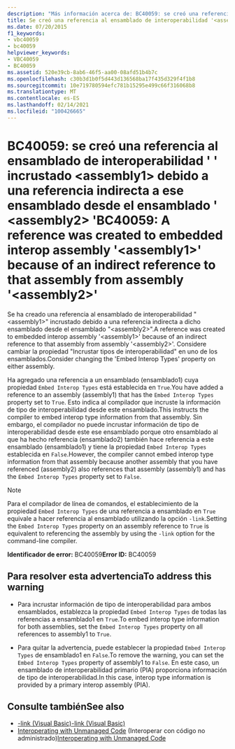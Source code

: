 ```yaml
---
description: "Más información acerca de: BC40059: se creó una referencia al ensamblado de interoperabilidad ' ' incrustado <assembly1> debido a una referencia indirecta a ese ensamblado desde el ensamblado ' <assembly2> '"
title: Se creó una referencia al ensamblado de interoperabilidad '<assembly1>' incrustado debido a una referencia indirecta a dicho ensamblado desde el ensamblado '<assembly2>'
ms.date: 07/20/2015
f1_keywords:
- vbc40059
- bc40059
helpviewer_keywords:
- VBC40059
- BC40059
ms.assetid: 520e39cb-8ab6-46f5-aa00-08afd51b4b7c
ms.openlocfilehash: c30b3d1b0f5d443d136568ba17f435d329f4f1b8
ms.sourcegitcommit: 10e719780594efc781b15295e499c66f316068b8
ms.translationtype: MT
ms.contentlocale: es-ES
ms.lasthandoff: 02/14/2021
ms.locfileid: "100426665"
---
```

# <a name="bc40059-a-reference-was-created-to-embedded-interop-assembly-assembly1-because-of-an-indirect-reference-to-that-assembly-from-assembly-assembly2"></a><span data-ttu-id="beaa7-103">BC40059: se creó una referencia al ensamblado de interoperabilidad ' ' incrustado \<assembly1> debido a una referencia indirecta a ese ensamblado desde el ensamblado ' \<assembly2> '</span><span class="sxs-lookup"><span data-stu-id="beaa7-103">BC40059: A reference was created to embedded interop assembly '\<assembly1>' because of an indirect reference to that assembly from assembly '\<assembly2>'</span></span>

<span data-ttu-id="beaa7-104">Se ha creado una referencia al ensamblado de interoperabilidad "\<assembly1>" incrustado debido a una referencia indirecta a dicho ensamblado desde el ensamblado "\<assembly2>".</span><span class="sxs-lookup"><span data-stu-id="beaa7-104">A reference was created to embedded interop assembly '\<assembly1>' because of an indirect reference to that assembly from assembly '\<assembly2>'.</span></span> <span data-ttu-id="beaa7-105">Considere cambiar la propiedad "Incrustar tipos de interoperabilidad" en uno de los ensamblados.</span><span class="sxs-lookup"><span data-stu-id="beaa7-105">Consider changing the 'Embed Interop Types' property on either assembly.</span></span>

<span data-ttu-id="beaa7-106">Ha agregado una referencia a un ensamblado (ensamblado1) cuya propiedad `Embed Interop Types` está establecida en `True`.</span><span class="sxs-lookup"><span data-stu-id="beaa7-106">You have added a reference to an assembly (assembly1) that has the `Embed Interop Types` property set to `True`.</span></span> <span data-ttu-id="beaa7-107">Esto indica al compilador que incruste la información de tipo de interoperabilidad desde este ensamblado.</span><span class="sxs-lookup"><span data-stu-id="beaa7-107">This instructs the compiler to embed interop type information from that assembly.</span></span> <span data-ttu-id="beaa7-108">Sin embargo, el compilador no puede incrustar información de tipo de interoperabilidad desde este ese ensamblado porque otro ensamblado al que ha hecho referencia (ensamblado2) también hace referencia a este ensamblado (ensamblado1) y tiene la propiedad `Embed Interop Types` establecida en `False`.</span><span class="sxs-lookup"><span data-stu-id="beaa7-108">However, the compiler cannot embed interop type information from that assembly because another assembly that you have referenced (assembly2) also references that assembly (assembly1) and has the `Embed Interop Types` property set to `False`.</span></span>

> [!NOTE]
> <span data-ttu-id="beaa7-109">Para el compilador de línea de comandos, el establecimiento de la propiedad `Embed Interop Types` de una referencia a ensamblado en `True` equivale a hacer referencia al ensamblado utilizando la opción `-link`.</span><span class="sxs-lookup"><span data-stu-id="beaa7-109">Setting the `Embed Interop Types` property on an assembly reference to `True` is equivalent to referencing the assembly by using the `-link` option for the command-line compiler.</span></span>

<span data-ttu-id="beaa7-110">**Identificador de error:** BC40059</span><span class="sxs-lookup"><span data-stu-id="beaa7-110">**Error ID:** BC40059</span></span>

## <a name="to-address-this-warning"></a><span data-ttu-id="beaa7-111">Para resolver esta advertencia</span><span class="sxs-lookup"><span data-stu-id="beaa7-111">To address this warning</span></span>

- <span data-ttu-id="beaa7-112">Para incrustar información de tipo de interoperabilidad para ambos ensamblados, establezca la propiedad `Embed Interop Types` de todas las referencias a ensamblado1 en `True`.</span><span class="sxs-lookup"><span data-stu-id="beaa7-112">To embed interop type information for both assemblies, set the `Embed Interop Types` property on all references to assembly1 to `True`.</span></span>

- <span data-ttu-id="beaa7-113">Para quitar la advertencia, puede establecer la propiedad `Embed Interop Types` de ensamblado1 en `False`.</span><span class="sxs-lookup"><span data-stu-id="beaa7-113">To remove the warning, you can set the `Embed Interop Types` property of assembly1 to `False`.</span></span> <span data-ttu-id="beaa7-114">En este caso, un ensamblado de interoperabilidad primario (PIA) proporciona información de tipo de interoperabilidad.</span><span class="sxs-lookup"><span data-stu-id="beaa7-114">In this case, interop type information is provided by a primary interop assembly (PIA).</span></span>

## <a name="see-also"></a><span data-ttu-id="beaa7-115">Consulte también</span><span class="sxs-lookup"><span data-stu-id="beaa7-115">See also</span></span>

- [<span data-ttu-id="beaa7-116">-link (Visual Basic)</span><span class="sxs-lookup"><span data-stu-id="beaa7-116">-link (Visual Basic)</span></span>](../../reference/command-line-compiler/link.md)
- <span data-ttu-id="beaa7-117">[Interoperating with Unmanaged Code](../../../framework/interop/index.md) (Interoperar con código no administrado)</span><span class="sxs-lookup"><span data-stu-id="beaa7-117">[Interoperating with Unmanaged Code](../../../framework/interop/index.md)</span></span>
